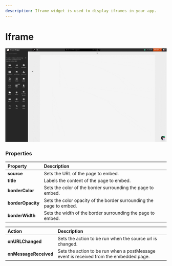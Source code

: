 ```yaml
---
description: Iframe widget is used to display iframes in your app.
---
```


# Iframe



![](../.gitbook/assets/cleanshot-2021-07-04-at-23.03.52%20%281%29.gif)

### Properties

| Property | Description |
| :--- | :--- |
| **source** | Sets the URL of the page to embed. |
| **title** | Labels the content of the page to embed. |
| **borderColor** | Sets the color of the border surrounding the page to embed. |
| **borderOpacity** | Sets the color opacity of the border surrounding the page to embed. |
| **borderWidth** | Sets the width of the border surrounding the page to embed. |

| Action | Description |
| :--- | :--- |
| **onURLChanged** | Sets the action to be run when the source url is changed. |
| **onMessageReceived** | Sets the action to be run when a postMessage event is received from the embedded page. |

